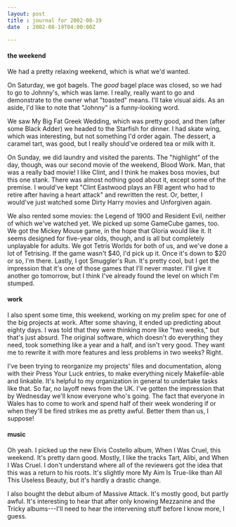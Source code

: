 ```yaml
---
layout: post
title : journal for 2002-08-19
date  : 2002-08-19T04:00:00Z

---
```

<h4>the weekend</h4>We had a pretty relaxing weekend, which is what we'd wanted.

On Saturday, we got bagels.  The <em>good</em> bagel place was closed, so we had to go to Johnny's, which was lame.  I really, really want to go and demonstrate to the owner what "toasted" means.  I'll take visual aids.  As an aside, I'd like to note that "Johnny" is a funny-looking word.

We saw My Big Fat Greek Wedding, which was pretty good, and then (after some Black Adder) we headed to the Starfish for dinner.  I had skate wing, which was interesting, but not something I'd order again.  The dessert, a caramel tart, was good, but I really should've ordered tea or milk with it.

On Sunday, we did laundry and visited the parents.  The "highlight" of the day, though, was our second movie of the weekend, Blood Work.  Man, that was a really bad movie!  I like Clint, and I think he makes boss movies, but this one stank.  There was almost nothing good about it, except some of the premise.  I would've kept "Clint Eastwood plays an FBI agent who had to retire after having a heart attack" and rewritten the rest.  Or, better, I would've just watched some Dirty Harry movies and Unforgiven again.

We also rented some movies:  the Legend of 1900 and Resident Evil, neither of which we've watched yet.  We picked up some GameCube games, too.  We got the Mickey Mouse game, in the hope that Gloria would like it.  It seems designed for five-year olds, though, and is all but completely unplayable for adults. We got Tetris Worlds for both of us, and we've done a lot of Tetrising.  If the game wasn't $40, I'd pick up it.  Once it's down to $20 or so, I'm there. Lastly, I got Smuggler's Run.  It's pretty cool, but I get the impression that it's one of those games that I'll never master.  I'll give it another go tomorrow, but I think I've already found the level on which I'm stumped.<h4>work</h4>I also spent some time, this weekend, working on my prelim spec for one of the big projects at work.  After some shaving, it ended up predicting about eighty days.  I was told that they were thinking more like "two weeks," but that's just absurd.  The original software, which doesn't do everything they need, took something like a year and a half, and isn't very good.  They want me to rewrite it with more features and less problems in two weeks?  Right.

I've been trying to reorganize my projects' files and documentation, along with their Press Your Luck entries, to make everything nicely Makefile-able and linkable.  It's helpful to my organization in general to undertake tasks like that.  So far, no layoff news from the UK.  I've gotten the impression that by Wednesday we'll know everyone who's going.  The fact that everyone in Wales has to come to work and spend half of their week wondering if or when they'll be fired strikes me as pretty awful.  Better them than us, I suppose!<h4>music</h4>Oh yeah.  I picked up the new Elvis Costello album, When I Was Cruel, this weekend.  It's pretty darn good.  Mostly, I like the tracks Tart, Alibi, and When I Was Cruel.  I don't understand where all of the reviewers got the idea that this was a return to his roots.  It's slightly more My Aim Is True-like than All This Useless Beauty, but it's hardly a drastic change.

I also bought the debut album of Massive Attack.  It's mostly good, but partly awful.  It's interesting to hear that after only knowing Mezzanine and the Tricky albums---I'll need to hear the intervening stuff before I know more, I guess.

